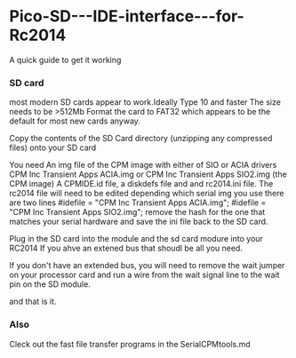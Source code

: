 # Pico-SD---IDE-interface---for-Rc2014

A quick guide to get it working

### SD card
most modern SD cards appear to work.Ideally Type 10 and faster
The size needs to be >512Mb
Format the card to FAT32 which appears to be the default for most new cards anyway. 

Copy the contents of the SD Card directory (unzipping any compressed files) onto your SD card

You need 
An img file of the CPM image with either of SIO or ACIA drivers
CPM Inc Transient Apps ACIA.img or CPM Inc Transient Apps SIO2.img (the CPM image)
A CPMIDE.id file, a diskdefs file and and rc2014.ini file.
The rc2014 file will need to be edited depending which serial img you use there are two lines
#idefile = "CPM Inc Transient Apps ACIA.img";
#idefile = "CPM Inc Transient Apps SIO2.img";
remove the hash for the one that matches your serial hardware and save the ini file back to the SD card.

Plug in the SD card into the module and the sd card modure into your RC2014
If you ahve an extened bus that shoudl be all you need. 

If you don't have an extended bus, you will need to remove the wait jumper on your processor card and
run a wire from the wait signal line to the wait pin on the SD module.

and that is it. 

### Also
Cleck out the fast file transfer programs in the SerialCPMtools.md

